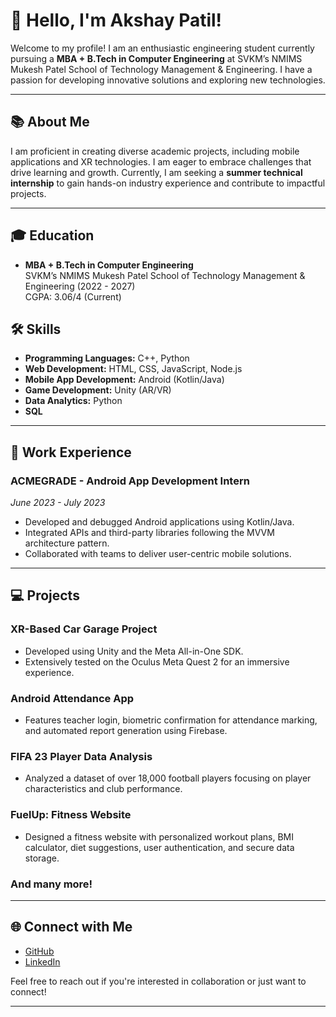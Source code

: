 # 👋 Hello, I'm Akshay Patil!

Welcome to my profile! I am an enthusiastic engineering student currently pursuing a **MBA + B.Tech in Computer Engineering** at SVKM’s NMIMS Mukesh Patel School of Technology Management & Engineering. I have a passion for developing innovative solutions and exploring new technologies.

---

## 📚 About Me

I am proficient in creating diverse academic projects, including mobile applications and XR technologies. I am eager to embrace challenges that drive learning and growth. Currently, I am seeking a **summer technical internship** to gain hands-on industry experience and contribute to impactful projects.

---

## 🎓 Education

- **MBA + B.Tech in Computer Engineering**  
  SVKM’s NMIMS Mukesh Patel School of Technology Management & Engineering (2022 - 2027)  
  CGPA: 3.06/4 (Current)

## 🛠️ Skills

- **Programming Languages:** C++, Python
- **Web Development:** HTML, CSS, JavaScript, Node.js
- **Mobile App Development:** Android (Kotlin/Java)
- **Game Development:** Unity (AR/VR)
- **Data Analytics:** Python
- **SQL**

---

## 💼 Work Experience

### ACMEGRADE - Android App Development Intern  
*June 2023 - July 2023*  
- Developed and debugged Android applications using Kotlin/Java.
- Integrated APIs and third-party libraries following the MVVM architecture pattern.
- Collaborated with teams to deliver user-centric mobile solutions.

---

## 💻 Projects

### XR-Based Car Garage Project
- Developed using Unity and the Meta All-in-One SDK.
- Extensively tested on the Oculus Meta Quest 2 for an immersive experience.

### Android Attendance App
- Features teacher login, biometric confirmation for attendance marking, and automated report generation using Firebase.

### FIFA 23 Player Data Analysis
- Analyzed a dataset of over 18,000 football players focusing on player characteristics and club performance.

### FuelUp: Fitness Website
- Designed a fitness website with personalized workout plans, BMI calculator, diet suggestions, user authentication, and secure data storage.
 
### And many more!
---

## 🌐 Connect with Me

- [GitHub](https://github.com/Akkpatil)  
- [LinkedIn](www.linkedin.com/in/akshay-patil-399880251)  

Feel free to reach out if you're interested in collaboration or just want to connect!

---


